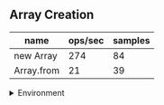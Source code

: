 ## Array Creation

|name|ops/sec|samples|
|-|-|-|
|new Array|274|84|
|Array.from|21|39|


<details>
<summary>Environment</summary>

* __Machine:__ linux x64 | 4 vCPUs | 7.6GB Mem
* __Run:__ Mon Nov 06 2023 15:08:14 GMT+0000 (Coordinated Universal Time)
</details>

<!--
{"environment":{"platform":"linux","arch":"x64","cpus":4,"totalMemory":7.6085662841796875},"benchmarks":[{"name":"new Array","opsSec":274.27712880967783,"samples":2},{"name":"Array.from","opsSec":21.287207080624395,"samples":2}]}-->
